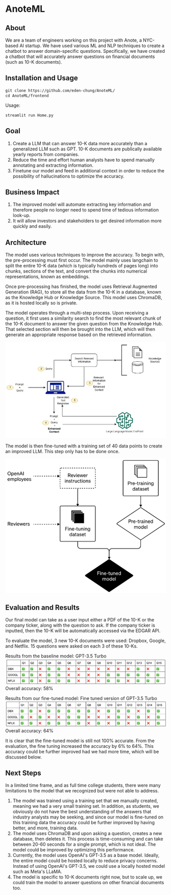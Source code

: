 # AnoteML
## About
We are a team of engineers  working on this project with Anote, a NYC-based AI startup. We have used various ML and NLP techniques to create a chatbot to answer domain-specific questions. Specifically, we have created a chatbot that will accurately answer questions on financial documents (such as 10-K documents).


## Installation and Usage
```
git clone https://github.com/eden-chung/AnoteML/
cd AnoteML/frontend
```
Usage:
```
streamlit run Home.py
```

## Goal
1. Create a LLM that can answer 10-K data more accurately than a generalized LLM such as GPT. 10-K documents are publically available yearly reports from companies.
2. Reduce the time and effort human analysts have to spend manually annotating and extracting information.
3. Finetune our model and feed in additional context in order to reduce the possibility of hallucinations to optimize the accuracy.

## Business Impact
1. The improved model will automate extracting key information and therefore people no longer need to spend time of tedious information look-up.
2. It will allow investors and stakeholders to get desired information more quickly and easily.



## Architecture

The model uses various techniques to improve the accuracy. To begin with, the pre-processing must first occur. The model mainly uses langchain to split the entire 10-K data (which is typically hundreds of pages long) into chunks, sections of the text, and convert the chunks into numerical representations, known as embeddings.

Once pre-processing has finished, the model uses Retrieval Augmented Generation (RAG), to store all the data from the 10-K in a database, known as the Knowledge Hub or Knowledge Source. This model uses ChromaDB, as it is hosted locally so is private. 
 
The model operates through a multi-step process. Upon receiving a question, it first uses a similarity search to find the most relevant chunk of the 10-K document to answer the given question from the Knowledge Hub. That selected section will then be brought into the LLM, which will then generate an appropriate  response based on the retrieved information.

<img src="Images/RAG.png" width="600px">

The model is then fine-tuned with a training set of 40 data points to create an improved LLM. This step only has to be done once.

<img src="Images/fine_tuning_diagram.png" width="600px">


## Evaluation and Results
Our final model can take as a user input either a PDF of the 10-K or the company ticker, along with the question to ask. If the company ticker is inputted, then the 10-K will be automatically accessed via the EDGAR API.

To evaluate the model, 3 new 10-K documents were used: Dropbox, Google, and Netflix. 15 questions were asked on each 3 of these 10-Ks.

Results from the baseline model: GPT-3.5 Turbo
<img src="Images/gpt_eval.png">
Overall accuracy: 58%

Results from our fine-tuned model: Fine tuned version of GPT-3.5 Turbo
<img src="Images/finetuned_eval.png">
Overall accuracy: 64%

It is clear that the fine-tuned model is still not 100% accurate. From the evaluation, the fine tuning increased the accuracy by 6% to 64%. This accuracy could be further improved had we had more time, which will be discussed below.



## Next Steps
In a limited time frame, and as full time college students, there were many limitations to the model that we recognized but were not able to address.

1. The model was trained using a training set that we manually created, meaning we had a very small training set. In addition, as students, we obviously do not have the best understanding of the answers that industry analysts may be seeking, and since our model is fine-tuned on this training data the accuracy could be further improved by having better, and more, training data.
2. The model uses ChromaDB and upon asking a question, creates a new database, then deletes it. This process is time-consuming and can take between 20-60 seconds for a single prompt, which is not ideal. The model could be improved by optimizing this performance.
3. Currently, the model uses OpenAI's GPT-3.5 as a base model. Ideally, the entire model could be hosted locally to reduce privacy concerns. Instead of using OpenAI's GPT-3.5, we could use a locally hosted model such as Meta's LLaMA.
4. The model is specific to 10-K documents right now, but to scale up, we could train the model to answer questions on other financial documents too. 


